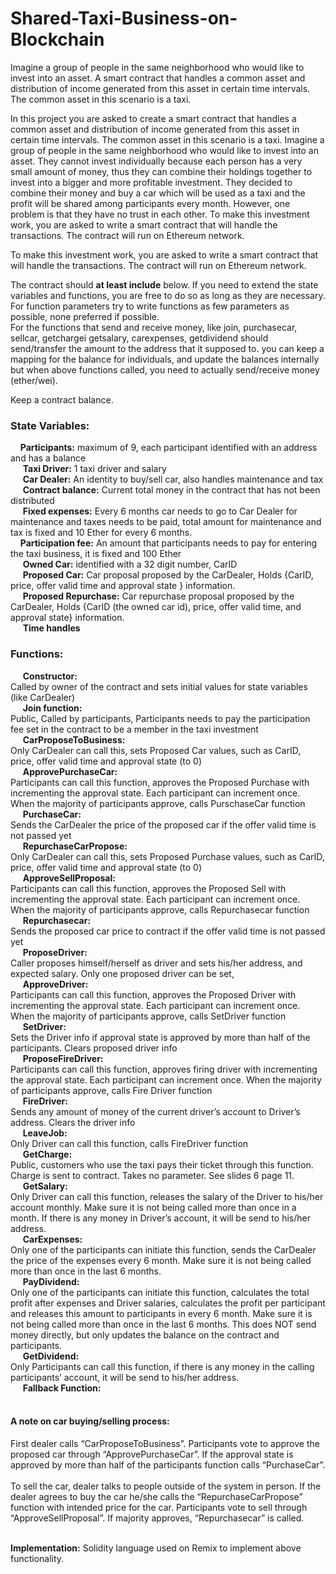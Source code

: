 # Shared-Taxi-Business-on-Blockchain
Imagine a group of people in the same neighborhood who would like to invest into an asset. A smart contract that handles a common asset and distribution of income generated from this asset in certain time intervals. The common asset in this scenario is a taxi. </br>

In this project you are asked to create a smart contract that handles a common asset and distribution of income
generated from this asset in certain time intervals. The common asset in this scenario is a taxi.
Imagine a group of people in the same neighborhood who would like to invest into an asset. They cannot invest
individually because each person has a very small amount of money, thus they can combine their holdings together
to invest into a bigger and more profitable investment.
They decided to combine their money and buy a car which will be used as a taxi and the profit will be shared
among participants every month. However, one problem is that they have no trust in each other.
To make this investment work, you are asked to write a smart contract that will handle the transactions. The
contract will run on Ethereum network.</br>

To make this investment work, you are asked to write a smart contract that will handle the transactions. The
contract will run on Ethereum network.</br>

The contract should **at least include** below. If you need to extend the state variables and functions, you are free to
do so as long as they are necessary. For function parameters try to write functions as few parameters as possible,
none preferred if possible.</br>
For the functions that send and receive money, like join, purchasecar, sellcar, getchargei getsalary, carexpenses,
getdividend should send/transfer the amount to the address that it supposed to. you can keep a mapping for the
balance for individuals, and update the balances internally but when above functions called, you need to actually
send/receive money (ether/wei).</br>

Keep a contract balance.</br>
### State Variables: 
&nbsp;&nbsp;&nbsp;&nbsp;**Participants:** maximum of 9, each participant identified with an address and has a balance
</br>
&nbsp;&nbsp;&nbsp;&nbsp; **Taxi Driver:** 1 taxi driver and salary
</br>
&nbsp;&nbsp;&nbsp;&nbsp; **Car Dealer:** An identity to buy/sell car, also handles maintenance and tax
</br>
&nbsp;&nbsp;&nbsp;&nbsp; **Contract balance:** Current total money in the contract that has not been distributed
</br>
&nbsp;&nbsp;&nbsp;&nbsp; **Fixed expenses:** Every 6 months car needs to go to Car Dealer for maintenance and taxes needs to be
paid, total amount for maintenance and tax is fixed and 10 Ether for every 6 months.
</br>
&nbsp;&nbsp;&nbsp;&nbsp;**Participation fee:** An amount that participants needs to pay for entering the taxi business, it is fixed and
100 Ether
</br>
&nbsp;&nbsp;&nbsp;&nbsp; **Owned Car:** identified with a 32 digit number, CarID
</br>
&nbsp;&nbsp;&nbsp;&nbsp; **Proposed Car:** Car proposal proposed by the CarDealer, Holds {CarID, price, offer valid time and approval
state } information.
</br>
&nbsp;&nbsp;&nbsp;&nbsp; **Proposed Repurchase:** Car repurchase proposal proposed by the CarDealer, Holds {CarID (the owned
car id), price, offer valid time, and approval state} information.
</br>
&nbsp;&nbsp;&nbsp;&nbsp; **Time handles** 
</br>
### Functions: 
&nbsp;&nbsp;&nbsp;&nbsp; **Constructor:** </br>
Called by owner of the contract and sets initial values for state variables (like CarDealer)
</br>
&nbsp;&nbsp;&nbsp;&nbsp; **Join function:** </br>
Public, Called by participants, Participants needs to pay the participation fee set in the contract to be a
member in the taxi investment
</br>
&nbsp;&nbsp;&nbsp;&nbsp; **CarProposeToBusiness:** </br>
Only CarDealer can call this, sets Proposed Car values, such as CarID, price, offer valid time and
approval state (to 0)
</br>
&nbsp;&nbsp;&nbsp;&nbsp; **ApprovePurchaseCar:** </br>
Participants can call this function, approves the Proposed Purchase with incrementing the approval
state. Each participant can increment once. When the majority of participants approve, calls PurschaseCar
function
</br>
&nbsp;&nbsp;&nbsp;&nbsp; **PurchaseCar:** </br>
Sends the CarDealer the price of the proposed car if the offer valid time is not passed yet
</br>
&nbsp;&nbsp;&nbsp;&nbsp; **RepurchaseCarPropose:** </br>
Only CarDealer can call this, sets Proposed Purchase values, such as CarID, price, offer valid time and
approval state (to 0)
</br>
&nbsp;&nbsp;&nbsp;&nbsp; **ApproveSellProposal:** </br>
Participants can call this function, approves the Proposed Sell with incrementing the approval state.
Each participant can increment once. When the majority of participants approve, calls Repurchasecar function
</br>
&nbsp;&nbsp;&nbsp;&nbsp; **Repurchasecar:** </br>
Sends the proposed car price to contract if the offer valid time is not passed yet
</br>
&nbsp;&nbsp;&nbsp;&nbsp; **ProposeDriver:** </br>
Caller proposes himself/herself as driver and sets his/her address, and expected salary. Only one
proposed driver can be set,
</br>
&nbsp;&nbsp;&nbsp;&nbsp; **ApproveDriver:** </br>
Participants can call this function, approves the Proposed Driver with incrementing the approval state.
Each participant can increment once. When the majority of participants approve, calls SetDriver function
</br>
&nbsp;&nbsp;&nbsp;&nbsp; **SetDriver:** </br>
Sets the Driver info if approval state is approved by more than half of the participants. Clears proposed
driver info
</br>
&nbsp;&nbsp;&nbsp;&nbsp; **ProposeFireDriver:** </br>
Participants can call this function, approves firing driver with incrementing the approval state. Each
participant can increment once. When the majority of participants approve, calls Fire Driver function
</br>
&nbsp;&nbsp;&nbsp;&nbsp; **FireDriver:** </br>
Sends any amount of money of the current driver’s account to Driver’s address. Clears the driver info
</br>
&nbsp;&nbsp;&nbsp;&nbsp; **LeaveJob:** </br>
Only Driver can call this function, calls FireDriver function
</br>
&nbsp;&nbsp;&nbsp;&nbsp; **GetCharge:** </br>
Public, customers who use the taxi pays their ticket through this function. Charge is sent to contract.
Takes no parameter. See slides 6 page 11.
</br>
&nbsp;&nbsp;&nbsp;&nbsp; **GetSalary:** </br>
Only Driver can call this function, releases the salary of the Driver to his/her account monthly. Make
sure it is not being called more than once in a month. If there is any money in Driver’s account, it will be send to
his/her address.
</br>
&nbsp;&nbsp;&nbsp;&nbsp; **CarExpenses:** </br>
Only one of the participants can initiate this function, sends the CarDealer the price of the expenses
every 6 month. Make sure it is not being called more than once in the last 6 months. 
</br>
&nbsp;&nbsp;&nbsp;&nbsp; **PayDividend:** </br>
Only one of the participants can initiate this function, calculates the total profit after expenses and
Driver salaries, calculates the profit per participant and releases this amount to participants in every 6 month.
Make sure it is not being called more than once in the last 6 months. This does NOT send money directly, but
only updates the balance on the contract and participants.
</br>
&nbsp;&nbsp;&nbsp;&nbsp; **GetDividend:** </br>
Only Participants can call this function, if there is any money in the calling participants’ account, it will
be send to his/her address.
</br>
&nbsp;&nbsp;&nbsp;&nbsp; **Fallback Function:** </br></br>
#### A note on car buying/selling process:
First dealer calls “CarProposeToBusiness”. Participants vote to approve the proposed car through
“ApprovePurchaseCar”. If the approval state is approved by more than half of the participants function calls
“PurchaseCar”.
</br></br>
To sell the car, dealer talks to people outside of the system in person. If the dealer agrees to buy the car he/she
calls the “RepurchaseCarPropose” function with intended price for the car. Participants vote to sell through
“ApproveSellProposal”. If majority approves, “Repurchasecar” is called. 
</br></br>

**Implementation:** Solidity language used on Remix to implement above functionality. 






